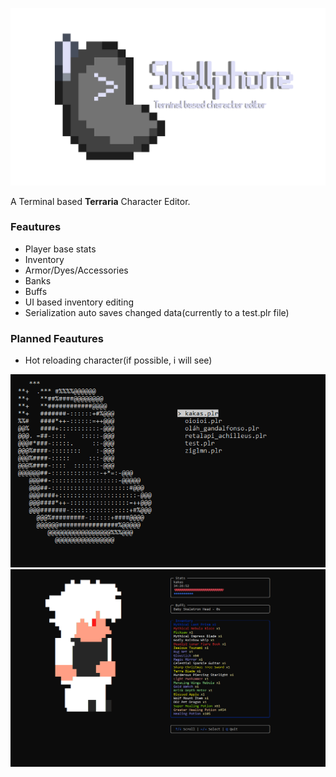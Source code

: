 ![Shellphone](banner.png)

A Terminal based **Terraria** Character Editor.

### Feautures
- Player base stats
- Inventory
- Armor/Dyes/Accessories
- Banks
- Buffs
- UI based inventory editing
- Serialization auto saves changed data(currently to a test.plr file)

### Planned Feautures
- Hot reloading character(if possible, i will see)

![Screenshot](image2.png)
![Screenshot](image1.png)
